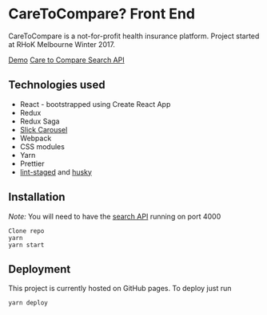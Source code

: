 # CareToCompare? Front End

CareToCompare is a not-for-profit health insurance platform. Project started at RHoK Melbourne Winter 2017.

[Demo](https://rhokaustralia.github.io/care-to-compare-frontend/)
[Care to Compare Search API](https://github.com/RHoKAustralia/care-to-compare-search-api)

## Technologies used

- React - bootstrapped using Create React App
- Redux
- Redux Saga
- [Slick Carousel](https://github.com/kenwheeler/slick)
- Webpack
- CSS modules
- Yarn
- Prettier
- [lint-staged](lint-staged) and [husky](https://github.com/typicode/husky)

## Installation

*Note:* You will need to have the [search API](https://github.com/RHoKAustralia/care-to-compare-search-api) running on port 4000

```
Clone repo
yarn
yarn start
```

## Deployment

This project is currently hosted on GitHub pages. To deploy just run
```
yarn deploy
```
